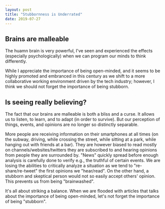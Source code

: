 ```yaml
---
layout: post
title: "Stubbornness is Underrated"
date: 2019-07-27
---
```


## Brains are malleable
The huamn brain is very powerful, I've seen and experienced the effects (especially psychologically) when we can program our minds to think differently. 

While I appreciate the importance of being open-minded, and it seems to be highly promoted and embranced in this century as we shift to a more collaborative working environment driven by the tech industry; however, I think we should not forget the importance of being stubborn. 

## Is seeing really believing?
The fact that our brains are malleable is both a bliss and a curse. It allows us to listen, to learn, and to adapt (in order to survive). But our perception of things, events, and opinions are no longer so distinctly separable. 

More people are receiving information on their smartphones at all times (on the subway, driving, while crossing the street, while sitting at a park, while hanging out with friends at a bar). They are however biased to read mostly on channels/websites/twitters they are subscribed to and hearing opinions from people they are surrounded by. "News" quickly spread before enough analysis is carefully done to verify e.g., the truthful of certain events. We are losing the abilities to critically analyze a situation as we tend to "re-share/re-tweet" the first opinions we "hear/read". On the other hand, a stubborn and skeptical person would not so easily accept others' opinion. This prevents us from being "brainwashed". 

It's all about striking a balance. When we are flooded with articles that talks about the importance of being open-minded, let's not forget the importance of being "stubborn". 

